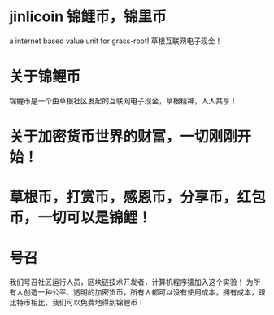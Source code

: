 # jinlicoin 锦鲤币，锦里币
a internet based value unit for grass-root! 草根互联网电子现金！

# 关于锦鲤币
锦鲤币是一个由草根社区发起的互联网电子现金，草根精神，人人共享！

# 关于加密货币世界的财富，一切刚刚开始！ 

# 草根币，打赏币，感恩币，分享币，红包币，一切可以是锦鲤！


# 号召
我们号召社区运行人员，区块链技术开发者，计算机程序猿加入这个实验！ 为所有人创造一种公平、透明的加密货币，所有人都可以没有使用成本，拥有成本，跟比特币相比，我们可以免费地得到锦鲤币！





